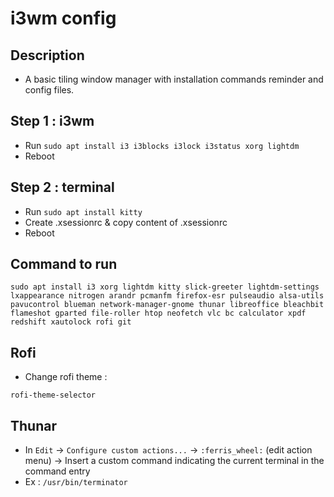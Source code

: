 # i3wm config

## Description

- A basic tiling window manager with installation commands reminder and config files.

## Step 1 : i3wm

- Run `sudo apt install i3 i3blocks i3lock i3status xorg lightdm`
- Reboot

## Step 2 : terminal

- Run `sudo apt install kitty`
- Create .xsessionrc & copy content of .xsessionrc
- Reboot

## Command to run

```
sudo apt install i3 xorg lightdm kitty slick-greeter lightdm-settings lxappearance nitrogen arandr pcmanfm firefox-esr pulseaudio alsa-utils pavucontrol blueman network-manager-gnome thunar libreoffice bleachbit flameshot gparted file-roller htop neofetch vlc bc calculator xpdf redshift xautolock rofi git
```

## Rofi

- Change rofi theme :

```
rofi-theme-selector
```

## Thunar

- In `Edit` → `Configure custom actions...` → `:ferris_wheel:` (edit action menu) → Insert a custom command indicating the current terminal in the command entry
- Ex : `/usr/bin/terminator`
